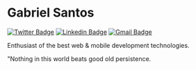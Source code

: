 # Gabriel Santos


[![Twitter Badge](https://img.shields.io/badge/-@bieltrue95-6633cc?style=flat-square&labelColor=6633cc&logo=twitter&logoColor=white&link=https://twitter.com/bieltrue95)](https://twitter.com/bieltrue95) 
[![Linkedin Badge](https://img.shields.io/badge/-Gabriel%20Santos-6633cc?style=flat-square&logo=Linkedin&logoColor=white&link=https://www.linkedin.com/in/gabriel-jos%C3%A9-dos-santos-3171891b1/)](https://www.linkedin.com/in/gabriel-jos%C3%A9-dos-santos-3171891b1/) 
[![Gmail Badge](https://img.shields.io/badge/-devgtrue@gmail.com-6633cc?style=flat-square&logo=Gmail&logoColor=white&link=mailto:devgtrue@gmail.com)](mailto:diego.schell.f@gmail.com)

Enthusiast of the best web & mobile development technologies.

"Nothing in this world beats good old persistence. 

